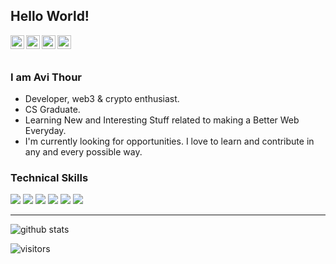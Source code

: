 ## Hello World!</h2>

<a href="https://twitter.com/ImThour">
  <img align="left" alt="Avi's Twitter" width="22px" src="https://cdn.jsdelivr.net/npm/simple-icons@v3/icons/twitter.svg" />
</a>
<a href="https://www.linkedin.com/in/avithour/">
  <img align="left" alt="Avi's Linkdein" width="22px" src="https://cdn.jsdelivr.net/npm/simple-icons@v3/icons/linkedin.svg" />
</a>
<a href="https://github.com/thouravi">
  <img align="left" alt="Avi's Github" width="22px" src="https://cdn.jsdelivr.net/npm/simple-icons@v3/icons/github.svg" />
</a>
<a href="https://dribbble.com/avithour">
  <img align="left" alt="Avi's Dribbble" width="22px" src="https://cdn.jsdelivr.net/npm/simple-icons@v3/icons/dribbble.svg" />
</a>

<br/>
<br/>

### I am Avi Thour
- Developer, web3 & crypto enthusiast.
- CS Graduate. 
- Learning New and Interesting Stuff related to making a Better Web Everyday.
- I'm currently looking for opportunities. I love to learn and contribute in any and every possible way.

### Technical Skills
<img src = "https://img.shields.io/badge/-HTML5-E34F26?style=flat&logo=html5&logoColor=white"> <img src = "https://img.shields.io/badge/-CSS3-1572B6?style=flat&logo=css3&logoColor=white"> <img src="https://img.shields.io/badge/-Bootstrap-563D7C?style=flat&logo=bootstrap&logoColor=white"> <img src="https://img.shields.io/badge/-JavaScript-black?style=flat&logo=javascript&logoColor=eed718"> <img src="https://img.shields.io/badge/-React-161616?style=flat&logo=react&logoColor=00d9ff"> <img src="https://img.shields.io/badge/-Python%203-black?style=flat&logo=python&logoColor=white"> <br />

---------------------------------------------------------------------------------------------------------------------------------------------------------------------------------
![github stats](https://github-readme-stats.vercel.app/api?username=thouravi&show_icons=true)

![visitors](https://visitor-badge.laobi.icu/badge?page_id=thouravi)
